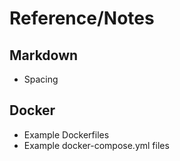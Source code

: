 # Reference/Notes

## Markdown

- Spacing

## Docker

- Example Dockerfiles
- Example docker-compose.yml files
